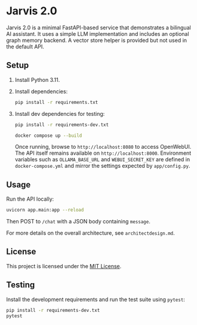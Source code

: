 # Jarvis 2.0

Jarvis 2.0 is a minimal FastAPI-based service that demonstrates a bilingual AI assistant. It uses a simple LLM implementation and includes an optional graph memory backend. A vector store helper is provided but not used in the default API.

## Setup

1. Install Python 3.11.
2. Install dependencies:
   ```bash
   pip install -r requirements.txt
   ```
3. Install dev dependencies for testing:
   ```bash
   pip install -r requirements-dev.txt
   ```

   ```bash
   docker compose up --build
   ```
   Once running, browse to `http://localhost:8080` to access OpenWebUI. The API
   itself remains available on `http://localhost:8000`.
   Environment variables such as `OLLAMA_BASE_URL` and `WEBUI_SECRET_KEY` are
   defined in `docker-compose.yml` and mirror the settings expected by
   `app/config.py`.

## Usage

Run the API locally:
```bash
uvicorn app.main:app --reload
```
Then POST to `/chat` with a JSON body containing `message`.

For more details on the overall architecture, see `architectdesign.md`.

## License

This project is licensed under the [MIT License](LICENSE).

## Testing

Install the development requirements and run the test suite using `pytest`:

```bash
pip install -r requirements-dev.txt
pytest
```
